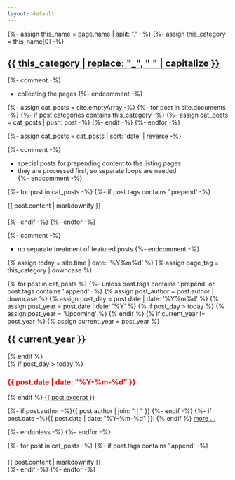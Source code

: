 ```yaml
---
layout: default
---
```


{%- assign this_name = page.name | split: "." -%}
{%- assign this_category = this_name[0] -%}

<h2 class="page_title"><a href="{{ post.url | relative_url }}">{{ this_category | replace: "_", " " | capitalize }}</a></h2>

{%- comment -%}
  * collecting the pages
{%- endcomment -%}

{%- assign cat_posts = site.emptyArray -%}
{%- for post in site.documents -%}
  {%- if post.categories contains this_category -%}
    {%- assign cat_posts = cat_posts | push: post -%}
  {%- endif -%}
{%- endfor -%}

{%- assign cat_posts = cat_posts | sort: 'date' | reverse -%}

{%- comment -%}
  * special posts for prepending content to the listing pages
  * they are processed first, so separate loops are needed  
{%- endcomment -%}

{%- for post in cat_posts -%}
  {%- if post.tags contains '.prepend' -%}
<div style="margin-bottom: 20px;">
{{ post.content | markdownify }}
</div>
  {%- endif -%}
{%- endfor -%}

{%- comment -%}
  * no separate treatment of featured posts
{%- endcomment -%}

{% assign today = site.time | date: '%Y%m%d' %}
{% assign page_tag = this_category | downcase %}

{% for post in cat_posts %}
  {%- unless post.tags contains '.prepend' or post.tags contains '.append' -%} 
    {% assign post_author = post.author | downcase %}
      {% assign post_day = post.date | date: '%Y%m%d' %}
      {% assign post_year = post.date | date: '%Y' %}
        {% if post_day > today %}
          {% assign post_year = 'Upcoming' %}
        {% endif %}
        {% if current_year != post_year %}
          {% assign current_year = post_year %}
<h2 id="y{{post.date | date: "%Y"}}" style="margin-top: 20px;">{{ current_year }}</h2>
        {% endif %}
<div class="excerpt">
        {% if post_day > today %}
  <h3 style="color: red">{{ post.date | date: "%Y-%m-%d" }}</h3>
        {% endif %}
<a href="{{ post.url | relative_url }}">{{ post.excerpt }}</a>
  <p class="footnote">
        {%- if post.author -%}{{ post.author | join: " | " }}&nbsp;{%- endif -%}
        {%- if post.date -%}{{ post.date | date: "%Y-%m-%d" }}: {% endif %}
 <a href="{{ post.url | relative_url }}">more ...</a>
  </p>
</div>
  {%- endunless -%}  
{%- endfor -%}

{%- for post in cat_posts -%}
  {%- if post.tags contains '.append' -%}
<div style="margin-top: 20px;">
{{ post.content | markdownify }}
</div>
  {%- endif -%}
{%- endfor -%}
